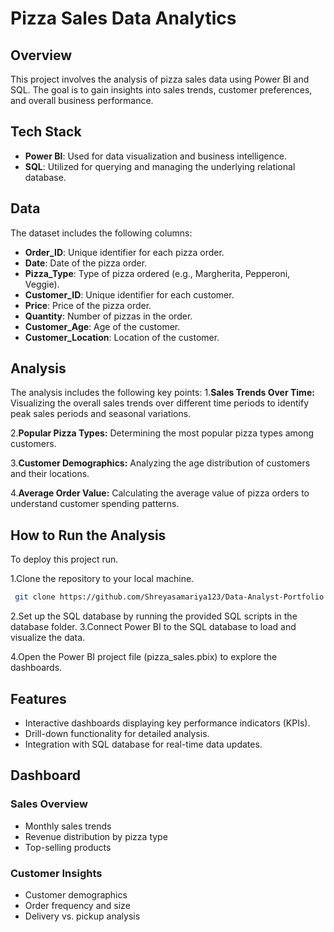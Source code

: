 
# Pizza Sales Data Analytics



## Overview
This project involves the analysis of pizza sales data using Power BI and SQL. The goal is to gain insights into sales trends, customer preferences, and overall business performance.

## Tech Stack
* **Power BI**: Used for data visualization and business intelligence.
* **SQL**: Utilized for querying and managing the underlying relational database.
## Data
The dataset includes the following columns:
* **Order_ID**: Unique identifier for each pizza order.
* **Date**: Date of the pizza order.
* **Pizza_Type**: Type of pizza ordered (e.g., Margherita, Pepperoni, Veggie).
* **Customer_ID**: Unique identifier for each customer.
* **Price**: Price of the pizza order.
* **Quantity**: Number of pizzas in the order.
* **Customer_Age**: Age of the customer.
* **Customer_Location**: Location of the customer.
## Analysis
The analysis includes the following key points:
1.**Sales Trends Over Time:** Visualizing the overall sales trends over different time periods to identify peak sales periods and seasonal variations.

2.**Popular Pizza Types:** Determining the most popular pizza types among customers.

3.**Customer Demographics:** Analyzing the age distribution of customers and their locations.

4.**Average Order Value:** Calculating the average value of pizza orders to understand customer spending patterns.


## How to Run the Analysis

To deploy this project run.

1.Clone the repository to your local machine.
```bash
 git clone https://github.com/Shreyasamariya123/Data-Analyst-Portfolio.git
```
2.Set up the SQL database by running the provided SQL scripts in the database folder.
3.Connect Power BI to the SQL database to load and visualize the data.

4.Open the Power BI project file (pizza_sales.pbix) to explore the dashboards.
## Features

- Interactive dashboards displaying key performance indicators (KPIs).
- Drill-down functionality for detailed analysis.
- Integration with SQL database for real-time data updates.



## Dashboard
### Sales Overview
- Monthly sales trends
- Revenue distribution by pizza type
- Top-selling products
### Customer Insights
- Customer demographics
- Order frequency and size
- Delivery vs. pickup analysis
